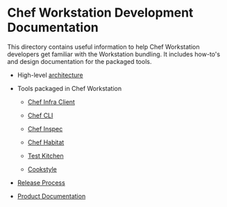 # Chef Workstation Development Documentation

This directory contains useful information to help Chef Workstation developers get familiar with the Workstation bundling. It includes how-to's and design documentation for the packaged tools.

- High-level [architecture](architecture/chef-infra.wsd)

- Tools packaged in Chef Workstation 

  - [Chef Infra Client](https://github.com/chef/chef/blob/main/docs/dev/README.md)

  - [Chef CLI](https://github.com/chef/chef-cli/blob/main/dev-doc/README.md)

  - [Chef Inspec](https://github.com/inspec/inspec/blob/main/dev-docs/compliance.md)

  - [Chef Habitat](https://github.com/habitat-sh/habitat/blob/main/dev-docs/dev/README.md)

  - [Test Kitchen](https://kitchen.ci/docs/getting-started/introduction/)

  - [Cookstyle](https://github.com/chef/cookstyle/blob/main/DEVELOPER_GUIDE.md)


- [Release Process](https://github.com/chef/chef-workstation/blob/main/dev-docs/Release-Process.md)

- [Product Documentation](https://docs.chef.io/workstation/)
